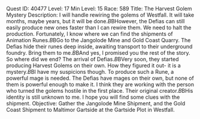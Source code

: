 Quest ID: 40477
Level: 17
Min Level: 15
Race: 589
Title: The Harvest Golem Mystery
Description: I will handle rewiring the golems of Westfall. It will take months, maybe years, but it will be done.$B$BHowever, the Defias can still easily produce new ones faster than I can rewire them. We need to halt the production. Fortunately, I know where we can find the shipments of Animation Runes.$B$BGo to the Jangolode Mine and Gold Coast Quarry. The Defias hide their runes deep inside, awaiting transport to their underground foundry. Bring them to me.$B$BAnd yes, I promised you the rest of the story. So where did we end? The arrival of Defias.$B$BVery soon, they started producing Harvest Golems on their own. How they figured it out- it is a mystery.$B$BI have my suspicions though. To produce such a Rune, a powerful mage is needed. The Defias have mages on their own, but none of them is powerful enough to make it. I think they are working with the person who turned the golems hostile in the first place. Their original creator.$B$BHis identity is still unknown to me. I hope you will find some clues with the shipment.
Objective: Gather the Jangolode Mine Shipment, and the Gold Coast Shipment to Maltimor Gartside at the Gartside Plot in Westfall.
